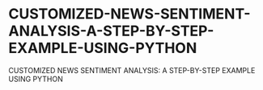 # CUSTOMIZED-NEWS-SENTIMENT-ANALYSIS-A-STEP-BY-STEP-EXAMPLE-USING-PYTHON
CUSTOMIZED NEWS SENTIMENT ANALYSIS: A STEP-BY-STEP EXAMPLE USING PYTHON
